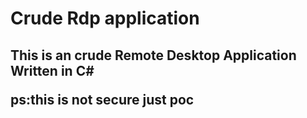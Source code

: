 <h1>
Crude Rdp application
</h1>

<h2>
This is an crude Remote Desktop Application Written in C# 

ps:this is not secure just poc
</h2>